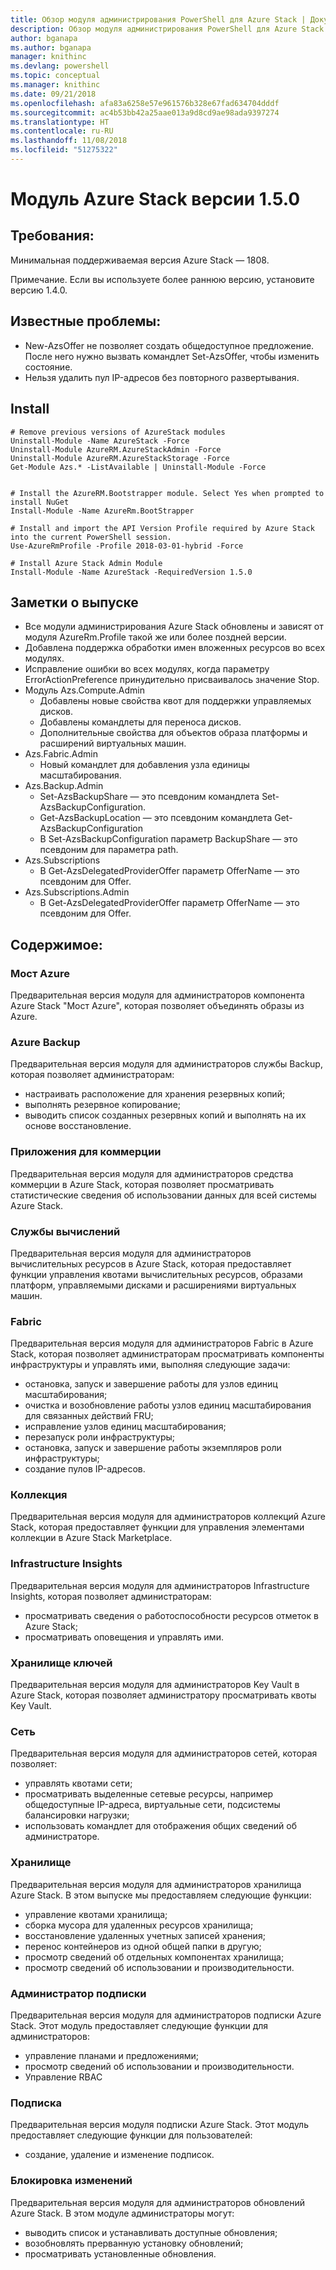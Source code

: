 ```yaml
---
title: Обзор модуля администрирования PowerShell для Azure Stack | Документация Майкрософт
description: Обзор модуля администрирования PowerShell для Azure Stack с инструкциями по установке и конфигурации.
author: bganapa
ms.author: bganapa
manager: knithinc
ms.devlang: powershell
ms.topic: conceptual
ms.manager: knithinc
ms.date: 09/21/2018
ms.openlocfilehash: afa83a6258e57e961576b328e67fad634704dddf
ms.sourcegitcommit: ac4b53bb42a25aae013a9d8cd9ae98ada9397274
ms.translationtype: HT
ms.contentlocale: ru-RU
ms.lasthandoff: 11/08/2018
ms.locfileid: "51275322"
---
```

# <a name="azure-stack-module-150"></a>Модуль Azure Stack версии 1.5.0

## <a name="requirements"></a>Требования:
Минимальная поддерживаемая версия Azure Stack — 1808.

Примечание. Если вы используете более раннюю версию, установите версию 1.4.0.

## <a name="known-issues"></a>Известные проблемы:

- New-AzsOffer не позволяет создать общедоступное предложение. После него нужно вызвать командлет Set-AzsOffer, чтобы изменить состояние.
- Нельзя удалить пул IP-адресов без повторного развертывания.

## <a name="install"></a>Install
```
# Remove previous versions of AzureStack modules
Uninstall-Module -Name AzureStack -Force 
Uninstall-Module AzureRM.AzureStackAdmin -Force
Uninstall-Module AzureRM.AzureStackStorage -Force
Get-Module Azs.* -ListAvailable | Uninstall-Module -Force


# Install the AzureRM.Bootstrapper module. Select Yes when prompted to install NuGet
Install-Module -Name AzureRm.BootStrapper

# Install and import the API Version Profile required by Azure Stack into the current PowerShell session.
Use-AzureRmProfile -Profile 2018-03-01-hybrid -Force

# Install Azure Stack Admin Module
Install-Module -Name AzureStack -RequiredVersion 1.5.0
```

## <a name="release-notes"></a>Заметки о выпуске
* Все модули администрирования Azure Stack обновлены и зависят от модуля AzureRm.Profile такой же или более поздней версии.
* Добавлена поддержка обработки имен вложенных ресурсов во всех модулях.
* Исправление ошибки во всех модулях, когда параметру ErrorActionPreference принудительно присваивалось значение Stop.
* Модуль Azs.Compute.Admin
    * Добавлены новые свойства квот для поддержки управляемых дисков.
    * Добавлены командлеты для переноса дисков.
    * Дополнительные свойства для объектов образа платформы и расширений виртуальных машин.
* Azs.Fabric.Admin 
    * Новый командлет для добавления узла единицы масштабирования.
* Azs.Backup.Admin
    * Set-AzsBackupShare — это псевдоним командлета Set-AzsBackupConfiguration.
    * Get-AzsBackupLocation — это псевдоним командлета Get-AzsBackupConfiguration
    * В Set-AzsBackupConfiguration параметр BackupShare — это псевдоним для параметра path.
* Azs.Subscriptions
    * В Get-AzsDelegatedProviderOffer параметр OfferName — это псевдоним для Offer.
* Azs.Subscriptions.Admin
    * В Get-AzsDelegatedProviderOffer параметр OfferName — это псевдоним для Offer.

## <a name="content"></a>Содержимое:
### <a name="azure-bridge"></a>Мост Azure
Предварительная версия модуля для администраторов компонента Azure Stack "Мост Azure", которая позволяет объединять образы из Azure.

### <a name="backup"></a>Azure Backup
Предварительная версия модуля для администраторов службы Backup, которая позволяет администраторам:
- настраивать расположение для хранения резервных копий;
- выполнять резервное копирование;
- выводить список созданных резервных копий и выполнять на их основе восстановление.

### <a name="commerce"></a>Приложения для коммерции
Предварительная версия модуля для администраторов средства коммерции в Azure Stack, которая позволяет просматривать статистические сведения об использовании данных для всей системы Azure Stack.

### <a name="compute"></a>Службы вычислений
Предварительная версия модуля для администраторов вычислительных ресурсов в Azure Stack, которая предоставляет функции управления квотами вычислительных ресурсов, образами платформ, управляемыми дисками и расширениями виртуальных машин.

### <a name="fabric"></a>Fabric
Предварительная версия модуля для администраторов Fabric в Azure Stack, которая позволяет администраторам просматривать компоненты инфраструктуры и управлять ими, выполняя следующие задачи:
- остановка, запуск и завершение работы для узлов единиц масштабирования;
- очистка и возобновление работы узлов единиц масштабирования для связанных действий FRU;
- исправление узлов единиц масштабирования;
- перезапуск роли инфраструктуры;
- остановка, запуск и завершение работы экземпляров роли инфраструктуры;
- создание пулов IP-адресов.


### <a name="gallery"></a>Коллекция
Предварительная версия модуля для администраторов коллекций Azure Stack, которая предоставляет функции для управления элементами коллекции в Azure Stack Marketplace.

### <a name="infrastructure-insights"></a>Infrastructure Insights
Предварительная версия модуля для администраторов Infrastructure Insights, которая позволяет администраторам:
- просматривать сведения о работоспособности ресурсов отметок в Azure Stack;
- просматривать оповещения и управлять ими.

### <a name="keyvault"></a>Хранилище ключей
Предварительная версия модуля для администраторов Key Vault в Azure Stack, которая позволяет администратору просматривать квоты Key Vault.

### <a name="network"></a>Сеть
Предварительная версия модуля для администраторов сетей, которая позволяет:
- управлять квотами сети;
- просматривать выделенные сетевые ресурсы, например общедоступные IP-адреса, виртуальные сети, подсистемы балансировки нагрузки;
- использовать командлет для отображения общих сведений об администраторе.

### <a name="storage"></a>Хранилище
Предварительная версия модуля для администраторов хранилища Azure Stack.  В этом выпуске мы предоставляем следующие функции:
- управление квотами хранилища;
- сборка мусора для удаленных ресурсов хранилища;
- восстановление удаленных учетных записей хранения;
- перенос контейнеров из одной общей папки в другую;
- просмотр сведений об отдельных компонентах хранилища;
- просмотр сведений об использовании и производительности.

### <a name="subscription-admin"></a>Администратор подписки
Предварительная версия модуля для администраторов подписки Azure Stack.  Этот модуль предоставляет следующие функции для администраторов:
- управление планами и предложениями;
- просмотр сведений об использовании и производительности.
- Управление RBAC

### <a name="subscription"></a>Подписка
Предварительная версия модуля подписки Azure Stack.  Этот модуль предоставляет следующие функции для пользователей:
- создание, удаление и изменение подписок.

### <a name="update"></a>Блокировка изменений
Предварительная версия модуля для администраторов обновлений Azure Stack.  В этом модуле администраторы могут:
- выводить список и устанавливать доступные обновления;
- возобновлять прерванную установку обновлений;
- просматривать установленные обновления.
